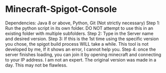 # Minecraft-Spigot-Console
Dependencies:
Java 8 or above,
Python,
Git (Not strictly necessary)
Step 1:
Run the python script in its own folder. DO NOT attempt to use this in an existing folder with multiple subfolders.
Step 2:
Type in the Server name and desired version.
Step 3:
If this is the 1st time using the specific version you chose, the spigot build process WILL take a while. This tool is not developed by me, If it shows an error, I cannot help you.
Step 4: once the server finishes loading, you can join it by opening minecraft and connecting to your IP address.
I am not an expert. The original version was made in a day. This may not be flawless.
